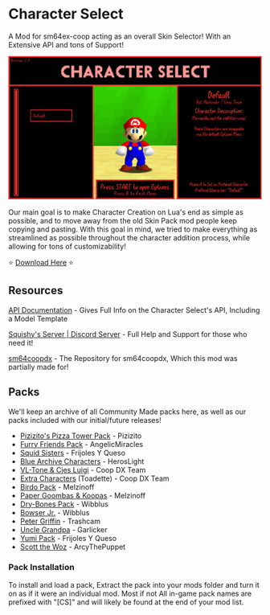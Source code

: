 # Character Select

 A Mod for sm64ex-coop acting as an overall Skin Selector! With an Extensive API and tons of Support!

 ![menu-preview](images/menu-preview.png)

 Our main goal is to make Character Creation on Lua's end as simple as possible, and to move away from the old Skin Pack mod people keep copying and pasting. With this goal in mind, we tried to make everything as streamlined as possible throughout the character addition process, while allowing for tons of customizability!

⭐ [Download Here](https://github.com/Squishy6094/character-select-coop/releases) ⭐

## Resources
 [API Documentation](API-doc.md) - Gives Full Info on the Character Select's API, Including a Model Template

 [Squishy's Server | Discord Server](https://discord.gg/2bg2FnFp6f) - Full Help and Support for those who need it!

 [sm64coopdx](https://github.com/coop-deluxe/sm64coopdx) - The Repository for sm64coopdx, Which this mod was partially made for!

## Packs
We'll keep an archive of all Community Made packs here, as well as our packs included with our initial/future releases!

- [Pizizito's Pizza Tower Pack](https://github.com/Squishy6094/character-select-coop/raw/main/packs/char-select-pizza-tower-pack.zip) - Pizizito
- [Furry Friends Pack](https://github.com/Squishy6094/character-select-coop/raw/main/packs/char-select-furry-friends.zip) - AngelicMiracles
- [Squid Sisters](https://github.com/Squishy6094/character-select-coop/raw/main/packs/char-select-squid-sisters.zip) - Frijoles Y Queso
- [Blue Archive Characters](https://github.com/Squishy6094/character-select-coop/raw/main/packs/char-select-blue-archive.zip) - HerosLight
- [VL-Tone & Cjes Luigi](https://github.com/Squishy6094/character-select-coop/raw/main/packs/char-select-cjes-and-vl.zip) - Coop DX Team
- [Extra Characters](https://github.com/Squishy6094/character-select-coop/raw/main/packs/char-select-extra-chars.zip) (Toadette) - Coop DX Team
- [Birdo Pack](https://github.com/Squishy6094/character-select-coop/raw/main/packs/char-select-birdo.zip) - Melzinoff
- [Paper Goombas & Koopas](https://github.com/Squishy6094/character-select-coop/raw/main/packs/char-select-paper-goombas-and-koopas.zip) - Melzinoff
- [Dry-Bones Pack](https://github.com/Squishy6094/character-select-coop/raw/main/packs/char-select-drybones.zip) - Wibblus
- [Bowser Jr.](https://github.com/Squishy6094/character-select-coop/raw/main/packs/char-select-bowserjr.zip) - Wibblus
- [Peter Griffin](https://github.com/Squishy6094/character-select-coop/raw/main/packs/char-select-peter-griffin.zip) - Trashcam
- [Uncle Grandpa](https://github.com/Squishy6094/character-select-coop/raw/main/packs/char-select-uncle-grandpa.zip) - Garlicker
- [Yumi Pack](https://github.com/Squishy6094/character-select-coop/raw/main/packs/char-select-yumi.zip) - Frijoles Y Queso
- [Scott the Woz](https://github.com/Squishy6094/character-select-coop/raw/main/packs/char-select-scott-the-woz.zip) - ArcyThePuppet

### Pack Installation
To install and load a pack, Extract the pack into your mods folder and turn it on as if it were an individual mod. Most if not All in-game pack names are prefixed with "[CS]" and will likely be found at the end of your mod list.